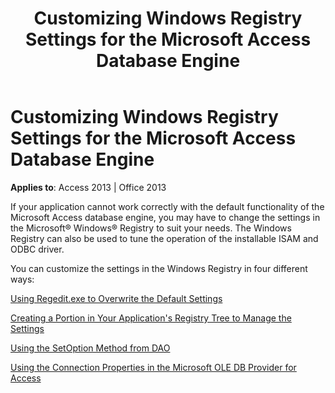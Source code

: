 ﻿---
title: Customizing Windows Registry Settings for the Microsoft Access Database Engine
TOCTitle: Customizing Windows Registry Settings for the Microsoft Access Database Engine
ms:assetid: ca7e958a-ea26-d67d-45b9-10aeb1eac96b
ms:mtpsurl: https://msdn.microsoft.com/en-us/library/Ff834346(v=office.15)
ms:contentKeyID: 48547690
ms.date: 09/18/2015
mtps_version: v=office.15
f1_keywords:
- acmain11.chm1032168
f1_categories:
- Office.Version=v15
---

# Customizing Windows Registry Settings for the Microsoft Access Database Engine


**Applies to**: Access 2013 | Office 2013

If your application cannot work correctly with the default functionality of the Microsoft Access database engine, you may have to change the settings in the Microsoft® Windows® Registry to suit your needs. The Windows Registry can also be used to tune the operation of the installable ISAM and ODBC driver.

You can customize the settings in the Windows Registry in four different ways:

[Using Regedit.exe to Overwrite the Default Settings](https://msdn.microsoft.com/en-us/library/ff193205\(v=office.15\))

[Creating a Portion in Your Application's Registry Tree to Manage the Settings](https://msdn.microsoft.com/en-us/library/ff836342\(v=office.15\))

[Using the SetOption Method from DAO](https://msdn.microsoft.com/en-us/library/ff194471\(v=office.15\))

[Using the Connection Properties in the Microsoft OLE DB Provider for Access](https://msdn.microsoft.com/en-us/library/ff196356\(v=office.15\))

